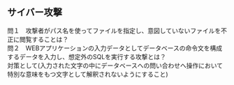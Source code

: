 ## サイバー攻撃
問１　攻撃者がパス名を使ってファイルを指定し、意図していないファイルを不正に閲覧することは？  
問２　WEBアプリケーションの入力データとしてデータベースの命令文を構成するデータを入力し、想定外のSQLを実行する攻撃とは？  
対策として(入力された文字の中にデータベースへの問い合わせへ操作において特別な意味をもつ文字として解釈されないようにすること)
